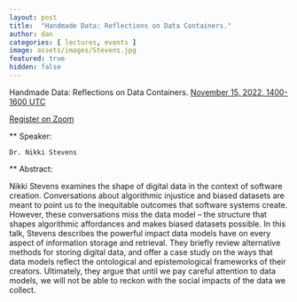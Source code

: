 ```yaml
---
layout: post
title:  "Handmade Data: Reflections on Data Containers."
author: dan
categories: [ lectures, events ]
image: assets/images/Stevens.jpg
featured: true
hidden: false
---
```


Handmade Data: Reflections on Data Containers. [November 15, 2022. 1400-1600 UTC](https://www.timeanddate.com/worldclock/meetingdetails.html?year=2022&month=6&day=1&hour=14&min=0&sec=0&p1=137&p2=75&p3=179&p4=136&p5=195&p6=53&p7=771&p8=196&p9=240&p10=264)

[Register on Zoom](https://us06web.zoom.us/meeting/register/tZclcu-hrjMpEtAZP46gQe81L2r9ijE0XSb5)

** Speaker:

    Dr. Nikki Stevens

** Abstract:

Nikki Stevens examines the shape of digital data in the context of software creation. Conversations about algorithmic injustice and biased datasets are meant to point us to the inequitable outcomes that software systems create.  However, these conversations miss the data model – the structure that shapes algorithmic affordances and makes biased datasets possible. In this talk, Stevens describes the powerful impact data models have on every aspect of information storage and retrieval. They briefly review alternative methods for storing digital data, and offer a case study on the ways that data models reflect the ontological and epistemological frameworks of their creators. Ultimately, they argue that until we pay careful attention to data models, we will not be able to reckon with the social impacts of the data we collect.

